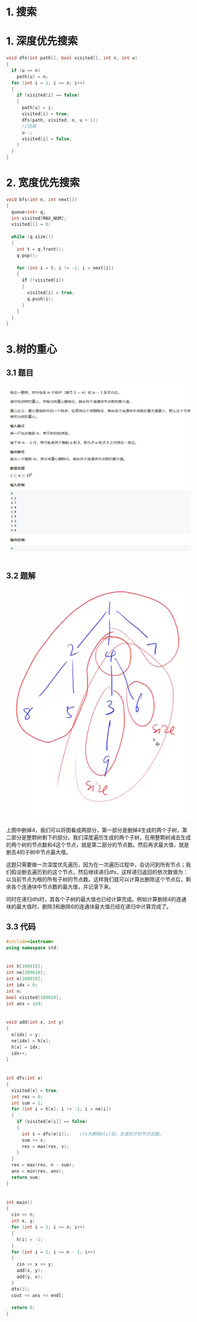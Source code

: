# 1. 搜索

# 1. 深度优先搜索

```c++
void dfs(int path[], bool visited[], int n, int u)
{
  if (u == n)
    path[u] = n;
  for (int i = 1; i <= n; i++)
  {
    if (visited[i] == false)
    {
      path[u] = i;
      visited[i] = true;
      dfs(path, visited, n, u + 1);
      //回溯
      u--;
      visited[i] = false;
    }
  }
}
```

# 2. 宽度优先搜索

```c++
void bfs(int n, int next[])
{
  queue<int> q;
  int visited[MAX_NUM];
  visited[1] = 0;

  while (q.size())
  {
    int t = q.front();
    q.pop();

    for (int i = t; i != -1; i = next[i])
    {
      if (!visited[i])
      {
        visited[i] = true;
        q.push(i);
      }
    }
  }
}
```

# 3.树的重心

## 3.1 题目

![](image/image_U8Ns04Chek.png)

## 3.2 题解

![](image/image_EYvl-pyvhT.png)

上图中删掉4，我们可以将图看成两部分，第一部分是删掉4生成的两个子树，第二部分是整颗树剩下的部分。我们深度遍历生成的两个子树，在用整颗树减去生成的两个树的节点数和4这个节点，就是第二部分的节点数。然后再求最大值，就是删去4的子树中节点最大值。

这题只需要做一次深度优先遍历，因为在一次遍历过程中，会访问到所有节点；我们假设删去遍历到的这个节点，然后继续递归dfs，这样递归返回的依次数值为：以当前节点为根的所有子树的节点数。这样我们就可以计算出删除这个节点后，剩余各个连通块中节点数的最大值，并记录下来。

同时在递归dfs时，其各个子树的最大值也已经计算完成。例如计算删除4的连通块的最大值时，删除3和删除6的连通块最大值已经在递归中计算完成了。

## 3.3 代码

```c++
#include<iostream>
using namespace std;


int h[100010];
int ne[200010];
int e[200010];
int idx = 0;
int n;
bool visited[100010];
int ans = 1e9;


void add(int x, int y)
{
  e[idx] = y;
  ne[idx] = h[x];
  h[x] = idx;
  idx++;
}


int dfs(int x)
{
  visited[x] = true;
  int res = 0;
  int sum = 1;
  for (int i = h[x]; i != -1; i = ne[i])
  {
    if (visited[e[i]] == false)
    {
      int s = dfs(e[i]);    //s为删除e[i]后，生成的子树节点总数。
      sum += s;
      res = max(res, s);
    }
  }
  res = max(res, n - sum);
  ans = min(res, ans);
  return sum;
}


int main()
{
  cin >> n;
  int x, y;
  for (int i = 1; i <= n; i++)
  {
    h[i] = -1;
  }
  for (int i = 1; i <= n - 1; i++)
  {
    cin >> x >> y;
    add(x, y);
    add(y, x);
  }
  dfs(1);
  cout << ans << endl;

  return 0;
}
```

